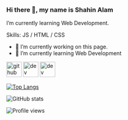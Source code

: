 ### Hi there 👋, my name is Shahin Alam
I’m currently learning Web Development. 

Skills: JS / HTML / CSS

- 🔭 I’m currently working on this page. 
- 🌱 I’m currently learning Web Development 


[<img src='https://cdn.jsdelivr.net/npm/simple-icons@3.0.1/icons/github.svg' alt='github' height='40'>](https://github.com/shahinalam02)  [<img src='https://cdn.jsdelivr.net/npm/simple-icons@3.0.1/icons/dev-dot-to.svg' alt='dev' height='40'>](https://dev.to/shahinalam02)  [<img src='https://cdn.jsdelivr.net/npm/simple-icons@3.0.1/icons/hashnode.svg' alt='dev' height='40'>](@shahinalam02)  

[![Top Langs](https://github-readme-stats.vercel.app/api/top-langs/?username=shahinalam02)](https://github.com/anuraghazra/github-readme-stats)

![GitHub stats](https://github-readme-stats.vercel.app/api?username=shahinalam02&show_icons=true&count_private=true)  

![Profile views](https://gpvc.arturio.dev/shahinalam02)  

